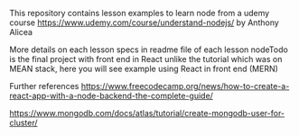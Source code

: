 This repository contains lesson examples to learn node from a udemy course
https://www.udemy.com/course/understand-nodejs/
by Anthony Alicea

More details on each lesson specs in readme file of each lesson
nodeTodo is the final project with front end in React unlike the tutorial which was on MEAN stack, here you will see example using React in front end (MERN)

Further references
https://www.freecodecamp.org/news/how-to-create-a-react-app-with-a-node-backend-the-complete-guide/

https://www.mongodb.com/docs/atlas/tutorial/create-mongodb-user-for-cluster/
